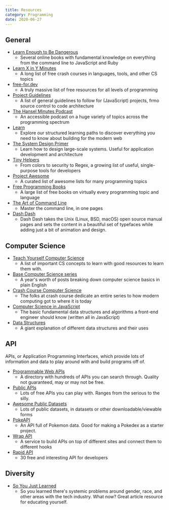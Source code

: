 ```yaml
---
title: Resources
category: Programming
date: 2020-06-27
---
```


## General

* [Learn Enough to Be Dangerous](https://www.learnenough.com/courses)
  * Several online books with fundamental knowledge on everything from the command line to JavaScript and Ruby
* [Learn X in Y Minutes](https://learnxinyminutes.com/)
  * A long list of free crash courses in languages, tools, and other CS topics
* [free-for.dev](https://free-for.dev/#/)
  * A truly massive list of free resources for all levels of programming
* [Project Guidelines](https://github.com/elsewhencode/project-guidelines)
  * A list of general guidelines to follow for (JavaScript) projects, frmo source control to code architecture
* [The Hansel Minutes Podcast](https://www.hanselminutes.com/)
  * An accessible podcast on a huge variety of topics across the programming spectrum
* [Learn](https://web.dev/learn/)
  * Explore our structured learning paths to discover everything you need to know about building for the modern web
* [The System Design Primer](https://github.com/donnemartin/system-design-primer)
  * Learn how to design large-scale systems. Useful for application development and architecture
* [Tiny Helpers](https://tiny-helpers.dev/color/)
  * From colors to security to Regex, a growing list of useful, single-purpose tools for developers
* [Project Awesome](https://project-awesome.org/)
  * A curated list of awesome lists for many programming topics
* [Free Programming Books](https://github.com/EbookFoundation/free-programming-books)
  * A large list of free books on virtually every programming topic and language
* [The Art of Command Line](https://github.com/jslevy/the-art-of-command-line)
  * Master the command line, in one pages
* [Dash Dash](https://dashdash.io/)
  * Dash Dash takes the Unix (Linux, BSD, macOS) open source manual pages and sets the content in a beautiful set of typefaces while adding just a bit of animation and design.

## Computer Science

* [Teach Yourself Computer Science](https://teachyourselfcs.com/)
  * A list of important CS concepts to learn with good resources to learn them with.
* [Base Computer Science series](https://medium.com/basecs)
  * A year's worth of posts breaking down computer science basics in plain English
* [Crash Course Computer Science](https://www.youtube.com/playlist?list=PLME-KWdxI8dcaHSzzRsNuOLXtM2Ep_C7a)
  * The folks at crash course dedicate an entire series to how modern computing got to where it is today
* [Computer Science in JavaScript](https://github.com/davidshariff/computer-science)
  * The basic fundamental data structures and algorithms a front-end engineer should know (written all in JavaScript)
* [Data Structures](https://www.geeksforgeeks.org/data-structures/)
  * A giant explanation of different data structures and their uses

## API

APIs, or Application Programming Interfaces, which provide lots of information and data to play around with and build programs off of.

* [Programmable Web APIs](https://www.programmableweb.com/category/all/apis)
  * A directory with hundreds of APIs you can search through. Quality not guaranteed, may or may not be free.
* [Public APIs](https://github.com/public-apis/public-apis)
  * Lots of free APIs you can play with. Ranges from the serious to the silly.
* [Awesome Public Datasets](https://github.com/awesomedata/awesome-public-datasets)
  * Lots of public datasets, in datasets or other downloadable/viewable forms
* [PokeAPI](https://pokeapi.co/)
  * An API full of Pokemon data. Good for making a Pokedex as a starter project.
* [Wrap API](https://wrapapi.com/)
  * A service to build APIs on top of different sites and connect them to different hooks
* [Rapid API](https://rapidapi.com/collection/list-of-free-apis)
  * 30 free and interesting API for developers

## Diversity

* [So You Just Learned](https://github.com/sublimemarch/so-you-just-learned)
  * So you learned there's systemic problems around gender, race, and other areas with the tech industry. What now? Great article resource for educating yourself.
